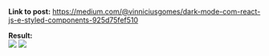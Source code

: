 **Link to post:**
https://medium.com/@vinniciusgomes/dark-mode-com-react-js-e-styled-components-925d75fef510

**Result:**
<br />
<img src="https://cdn-images-1.medium.com/max/800/1*xzMI5MmTGE-iiT_ysRVQ7A.png" />
<img src="https://cdn-images-1.medium.com/max/800/1*-k5JMJRt8w3NQcthhFoMCQ.png" />
